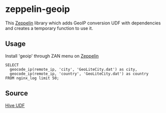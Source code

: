 zeppelin-geoip
==============


This [Zeppelin](http://zeppelin-project.org) library which adds GeoIP conversion UDF with dependencies and creates a temporary function to use it.




Usage
-------------------

Install 'geoip' through ZAN menu on [Zeppelin](http://zeppelin-project.org)
```
SELECT
  geocode_ip(remote_ip, 'city', 'GeoLiteCity.dat') as city,
  geocode_ip(remote_ip, 'country', 'GeoLiteCity.dat') as country
FROM nginx_log limit 50;
```

Source
-------------------
[Hive UDF](https://github.com/sharethrough/hive-udfs) 


